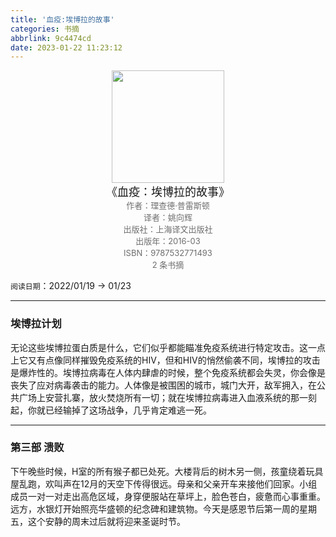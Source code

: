 ```yaml
---
title: '血疫:埃博拉的故事'
categories: 书摘
abbrlink: 9c4474cd
date: 2023-01-22 11:23:12
---
```


<center><img src="https://wfqqreader-1252317822.image.myqcloud.com/cover/34/925034/t9_925034.jpg" width="180"> </center>
<center><font size=4>《血疫：埃博拉的故事》</font></center>
<center><font color='#6e6e6e' size=2>作者：理查德·普雷斯顿</font></center>
<center><font color='#6e6e6e' size=2>译者：姚向辉</font></center>
<center><font color='#6e6e6e' size=2>出版社：上海译文出版社</font></center>
<center><font color='#6e6e6e' size=2>出版年：2016-03</font></center>
<center><font color='#6e6e6e' size=2>ISBN：9787532771493</font></center>
<center><font color='#6e6e6e' size=2>2 条书摘</font></center>

`阅读日期`：2022/01/19 → 01/23

---

### 埃博拉计划

‍无论这些埃博拉蛋白质是什么，它们似乎都能瞄准免疫系统进行特定攻击。这一点上它又有点像同样摧毁免疫系统的HIV，但和HIV的悄然偷袭不同，埃博拉的攻击是爆炸性的。埃博拉病毒在人体内肆虐的时候，整个免疫系统都会失灵，你会像是丧失了应对病毒袭击的能力。人体像是被围困的城市，城门大开，敌军拥入，在公共广场上安营扎寨，放火焚烧所有一切；就在埃博拉病毒进入血液系统的那一刻起，你就已经输掉了这场战争，几乎肯定难逃一死。

---

### 第三部 溃败

‍下午晚些时候，H室的所有猴子都已处死。大楼背后的树木另一侧，孩童绕着玩具屋乱跑，欢叫声在12月的天空下传得很远。母亲和父亲开车来接他们回家。小组成员一对一对走出高危区域，身穿便服站在草坪上，脸色苍白，疲惫而心事重重。远方，水银灯开始照亮华盛顿的纪念碑和建筑物。今天是感恩节后第一周的星期五，这个安静的周末过后就将迎来圣诞时节。

